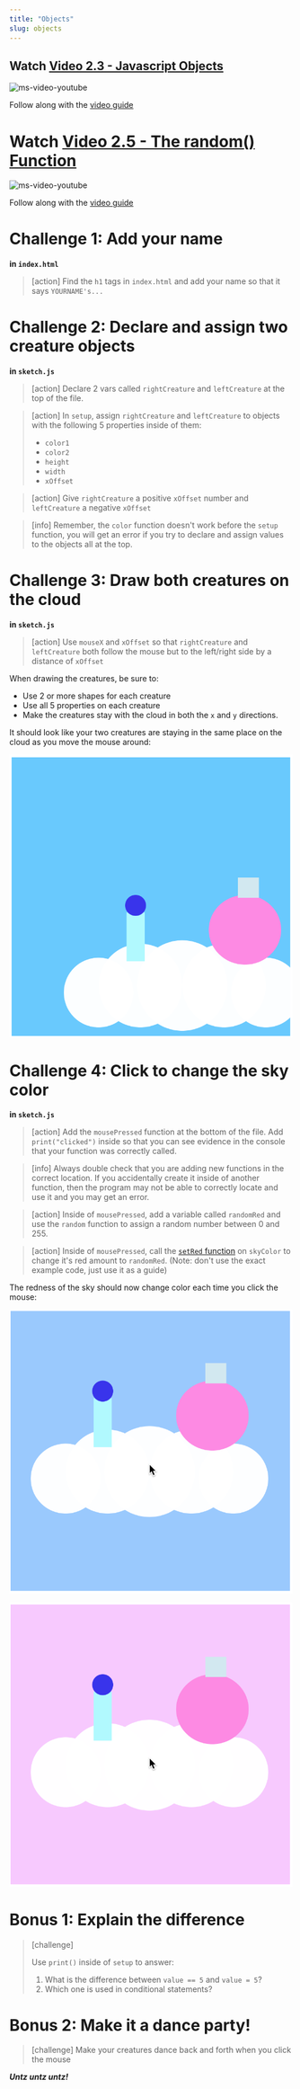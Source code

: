 ```yaml
---
title: "Objects"
slug: objects
---
```


## Watch [Video 2.3 - Javascript Objects](https://www.youtube.com/watch?v=-e5h4IGKZRY)

![ms-video-youtube](https://www.youtube.com/watch?v=-e5h4IGKZRY)

Follow along with the [video guide](https://repl.it/@MakeSchoolRAMP/p5js-Video-Guide-23-JavaScript-Objects)

# Watch [Video 2.5 - The random() Function](https://www.youtube.com/watch?v=nfmV2kuQKwA)

![ms-video-youtube](https://www.youtube.com/watch?v=nfmV2kuQKwA)

Follow along with the [video guide](https://repl.it/@MakeSchoolRAMP/p5js-Video-Guide-25-The-random-Function)

# Challenge 1: Add your name

**in `index.html`**

> [action]
> Find the `h1` tags in `index.html` and add your name so that it says `YOURNAME's...`
>

# Challenge 2: Declare and assign two creature objects

**in `sketch.js`**

> [action]
> Declare 2 vars called `rightCreature` and `leftCreature` at the top of the file.
>

<!--  -->

> [action]
> In `setup`, assign `rightCreature` and `leftCreature` to objects with the following 5 properties inside of them:
>
> - `color1`
> - `color2`
> - `height`
> - `width`
> - `xOffset`
>

<!--  -->

> [action]
> Give `rightCreature` a positive `xOffset` number and `leftCreature` a negative `xOffset`
>

<!--  -->

> [info]
> Remember, the `color` function doesn't work before the `setup` function, you will get an error if you try to declare and assign values to the objects all at the top.
>

# Challenge 3: Draw both creatures on the cloud

**in `sketch.js`**

> [action]
> Use `mouseX` and `xOffset` so that `rightCreature` and `leftCreature` both follow the mouse but to the left/right side by a distance of `xOffset`
>

When drawing the creatures, be sure to:

- Use 2 or more shapes for each creature
- Use all 5 properties on each creature
- Make the creatures stay with the cloud in both the `x` and `y` directions.

It should look like your two creatures are staying in the same place on the cloud as you move the mouse around:

![cloud creatures](assets/cloud_creatures.png "cloud creatures")

# Challenge 4: Click to change the sky color

**in `sketch.js`**

> [action]
> Add the `mousePressed` function at the bottom of the file.
> Add `print("clicked")` inside so that you can see evidence in the console that your function was correctly called.
>

<!--  -->

> [info]
> Always double check that you are adding new functions in the correct location.
> If you accidentally create it inside of another function, then the program may not be able to correctly locate and use it and you may get an error.
>

<!--  -->

> [action]
> Inside of `mousePressed`, add a variable called `randomRed` and use the `random` function to assign a random number between 0 and 255.
>

<!--  -->

> [action]
> Inside of `mousePressed`, call the [`setRed` function](https://p5js.org/reference/#/p5.Color/setRed) on `skyColor` to change it's red amount to `randomRed`.
> (Note: don't use the exact example code, just use it as a guide)
>

The redness of the sky should now change color each time you click the mouse:

![sky color 1](assets/sky_color_1.png "sky color 1")

![sky color 2](assets/sky_color_2.png "sky color 2")

# Bonus 1: Explain the difference

> [challenge]
>
> Use `print()` inside of `setup` to answer:
>
> 1. What is the difference between `value == 5` and `value = 5`?
> 1. Which one is used in conditional statements?
>

# Bonus 2: Make it a dance party!

> [challenge]
> Make your creatures dance back and forth when you click the mouse
>

**_Untz untz untz!_**
